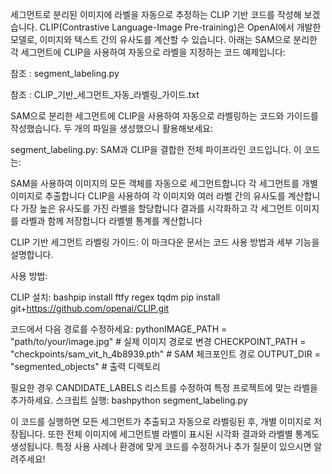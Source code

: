 세그먼트로 분리된 이미지에 라벨을 자동으로 추정하는 CLIP 기반 코드를 작성해 보겠습니다. 
CLIP(Contrastive Language-Image Pre-training)은 OpenAI에서 개발한 모델로, 
이미지와 텍스트 간의 유사도를 계산할 수 있습니다.
아래는 SAM으로 분리한 각 세그먼트에 CLIP을 사용하여 자동으로 라벨을 지정하는 코드 예제입니다:

참조 : segment_labeling.py

참조 : CLIP_기반_세그먼트_자동_라벨링_가이드.txt



SAM으로 분리한 세그먼트에 CLIP을 사용하여 자동으로 라벨링하는 코드와 가이드를 작성했습니다. 두 개의 파일을 생성했으니 활용해보세요:

segment_labeling.py: SAM과 CLIP을 결합한 전체 파이프라인 코드입니다. 이 코드는:

SAM을 사용하여 이미지의 모든 객체를 자동으로 세그먼트합니다
각 세그먼트를 개별 이미지로 추출합니다
CLIP을 사용하여 각 이미지와 여러 라벨 간의 유사도를 계산합니다
가장 높은 유사도를 가진 라벨을 할당합니다
결과를 시각화하고 각 세그먼트 이미지를 라벨과 함께 저장합니다
라벨별 통계를 계산합니다


CLIP 기반 세그먼트 라벨링 가이드: 이 마크다운 문서는 코드 사용 방법과 세부 기능을 설명합니다.

사용 방법:

CLIP 설치:
bashpip install ftfy regex tqdm
pip install git+https://github.com/openai/CLIP.git

코드에서 다음 경로를 수정하세요:
pythonIMAGE_PATH = "path/to/your/image.jpg"  # 실제 이미지 경로로 변경
CHECKPOINT_PATH = "checkpoints/sam_vit_h_4b8939.pth"  # SAM 체크포인트 경로
OUTPUT_DIR = "segmented_objects"  # 출력 디렉토리

필요한 경우 CANDIDATE_LABELS 리스트를 수정하여 특정 프로젝트에 맞는 라벨을 추가하세요.
스크립트 실행:
bashpython segment_labeling.py


이 코드를 실행하면 모든 세그먼트가 추출되고 자동으로 라벨링된 후, 개별 이미지로 저장됩니다. 또한 전체 이미지에 세그먼트별 라벨이 표시된 시각화 결과와 라벨별 통계도 생성됩니다.
특정 사용 사례나 환경에 맞게 코드를 수정하거나 추가 질문이 있으시면 알려주세요!